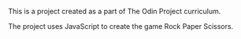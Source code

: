 This is a project created as a part of The Odin Project curriculum.

The project uses JavaScript to create the game Rock Paper Scissors. 